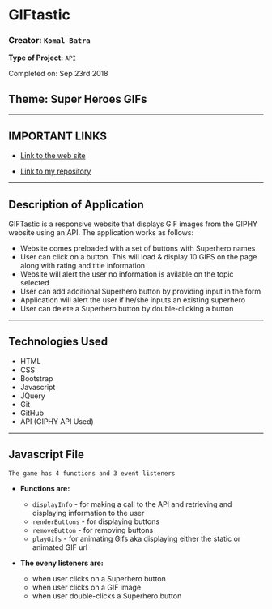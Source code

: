 # GIFtastic


### **Creator:** `Komal Batra`
**Type of Project:** `API`

Completed on: Sep 23rd 2018

## **Theme: Super Heroes GIFs**
- - -
## IMPORTANT LINKS

* [Link to the web site](https://komalbatra.github.io/GIFtastic)

* [Link to my repository](https://github.com/komalbatra/GIFtastic.git)
- - - 

## Description of Application
GIFTastic is a responsive website that displays GIF images from the GIPHY website using an API. The application works as follows:
* Website comes preloaded with a set of buttons with Superhero names
* User can click on a button. This will load & display 10 GIFS on the page along with rating and title information
* Website will alert the user no information is avilable on the topic selected
* User can add additional Superhero button by providing input in the form
* Application will alert the user if he/she inputs an existing superhero
* User can delete a Superhero button by double-clicking a button

- - -
## Technologies Used
- HTML
- CSS
- Bootstrap
- Javascript
- JQuery
- Git
- GitHub
- API (GIPHY API Used)

- - -
## Javascript File

`The game has 4 functions and 3 event listeners`

- **Functions are:**
    - `displayInfo` - for making a call to the API and retrieving and displaying information to the user
    - `renderButtons` - for displaying buttons 
    - `removeButton` - for removing buttons 
    - `playGifs` - for animating Gifs aka displaying either the static or animated GIF url

- **The eveny listeners are:**
    - when user clicks on a Superhero button
    - when user clicks on a GIF image
    - when user double-clicks a Superhero button
